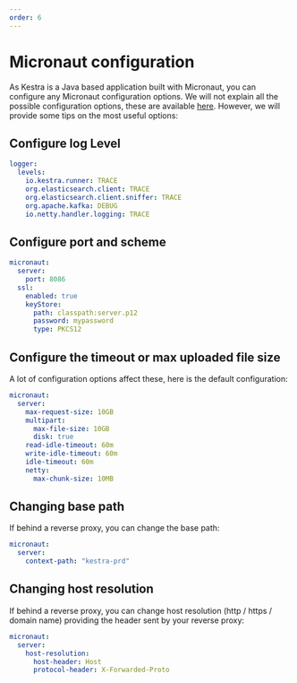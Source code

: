 ```yaml
---
order: 6
---
```

# Micronaut configuration

As Kestra is a Java based application built with Micronaut, you can configure any Micronaut configuration options.
We will not explain all the possible configuration options, these are available [here](https://docs.micronaut.io/1.3.7/guide/index.html). However, we will provide some tips on the most useful options:

## Configure log Level
```yaml
logger:
  levels:
    io.kestra.runner: TRACE
    org.elasticsearch.client: TRACE
    org.elasticsearch.client.sniffer: TRACE
    org.apache.kafka: DEBUG
    io.netty.handler.logging: TRACE
```

## Configure port and scheme
```yaml
micronaut:
  server:
    port: 8086
  ssl:
    enabled: true
    keyStore:
      path: classpath:server.p12
      password: mypassword
      type: PKCS12
```

## Configure the timeout or max uploaded file size
A lot of configuration options affect these, here is the default configuration:
```yaml
micronaut:
  server:
    max-request-size: 10GB
    multipart:
      max-file-size: 10GB
      disk: true
    read-idle-timeout: 60m
    write-idle-timeout: 60m
    idle-timeout: 60m
    netty:
      max-chunk-size: 10MB
```

## Changing base path
If behind a reverse proxy, you can change the base path:
```yaml
micronaut:
  server:
    context-path: "kestra-prd"
```


## Changing host resolution
If behind a reverse proxy,  you can change host resolution (http / https / domain name) providing the header sent by your reverse proxy:
```yaml
micronaut:
  server:
    host-resolution:
      host-header: Host
      protocol-header: X-Forwarded-Proto
```
